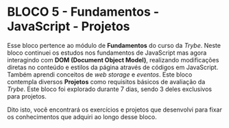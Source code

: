 # BLOCO 5 - Fundamentos - JavaScript - Projetos
Esse bloco pertence ao módulo de **Fundamentos** do curso da *Trybe*. Neste bloco continuei os estudos nos fundamentos de JavaScript mas agora interagindo com **DOM (Document Object Model)**, realizando modificações diretas no conteúdo e estilos da página através de códigos em JavaScript. Também aprendi conceitos de *web storage* e *eventos*. Este bloco contempla diversos **Projetos** como requisitos básicos de avaliação da *Trybe*. Este bloco foi explorado durante 7 dias, sendo 3 deles exclusivos para projetos.

Dito isto, você encontrará os exercícios e projetos que desenvolvi para fixar os conhecimentos que adquiri ao longo desse bloco.

